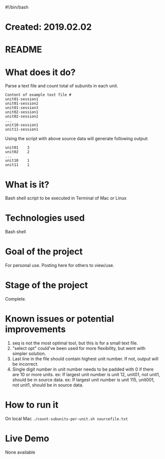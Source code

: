 #!/bin/bash
# Created: 2019.02.02

# README #
# What does it do? 
Parse a text file and count total of subunits in each unit.
```
Content of example text file #
unit01-session1
unit01-session2
unit01-session3
unit02-session1
unit02-session2
...
unit10-session1
unit11-session1
```

Using the script with above source data will generate following output:
```
unit01    3
unit02    2
...
unit10    1
unit11    1
```

# What is it?    
Bash shell script to be executed in Terminal of Mac or Linux

# Technologies used #
Bash shell

# Goal of the project       
For personal use. Posting here for others to view/use.

# Stage of the project  
Complete.

# Known issues or potential improvements 
1. seq is not the most optimal tool, but this is for a small text file.
2. "select opt" could've been used for more flexibility, but went with 
   simpler solution.
3. Last line in the file should contain highest unit number. If not, output
   will be incorrect.
4. Single digit number in unit number needs to be padded with 0 if there are
   10 or more units.
   ex: If largest unit number is unit 12, unit01, not unit1, should be in 
       source data.
   ex: If largest unit number is unit 115, unit001, not unit1, should be in 
       source data.

# How to run it
On local Mac
`./count-subunits-per-unit.sh sourcefile.txt `

# Live Demo
None available
